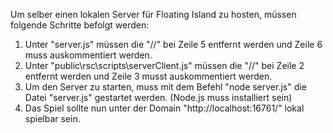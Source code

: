 Um selber einen lokalen Server für Floating Island zu hosten, müssen folgende Schritte befolgt werden:

1. Unter "server.js" müssen die "//" bei Zeile 5 entfernt werden und Zeile 6 muss auskommentiert werden.
2. Unter "public\rsc\scripts\serverClient.js" müssen die "//" bei Zeile 2 entfernt werden und Zeile 3 musst auskommentiert werden.
3. Um den Server zu starten, muss mit dem Befehl "node server.js" die Datei "server.js" gestartet werden. (Node.js muss installiert sein)
4. Das Spiel sollte nun unter der Domain "http://localhost:16761/" lokal spielbar sein.